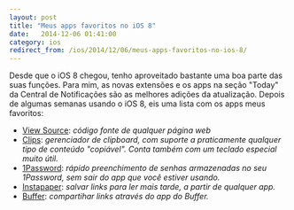 ```yaml
---
layout: post
title: "Meus apps favoritos no iOS 8"
date:   2014-12-06 01:41:00
category: ios
redirect_from: /ios/2014/12/06/meus-apps-favoritos-no-ios-8/
---
```


Desde que o iOS 8 chegou, tenho aproveitado bastante uma boa parte das suas funções. Para mim, as novas extensões e os apps na seção "Today" da Central de Notificações são as melhores adições da atualização. Depois de algumas semanas usando o iOS 8, eis uma lista com os apps meus favoritos:

- [View Source](https://itunes.apple.com/br/app/view-source-html-javascript/id917660039?mt=8): *código fonte de qualquer página web*
- [Clips](https://itunes.apple.com/br/app/id917638056?mt=8): *gerenciador de clipboard, com suporte a praticamente qualquer tipo de conteúdo "copiável". Conta também com um teclado especial muito útil.*
- [1Password](https://itunes.apple.com/br/app/1password/id568903335?mt=8): *rápido preenchimento de senhas armazenadas no seu 1Password, sem sair do app que você estiver usando.*
- [Instapaper](https://itunes.apple.com/br/app/instapaper/id288545208?mt=8): *salvar links para ler mais tarde, a partir de qualquer app.*
- [Buffer](https://itunes.apple.com/br/app/buffer-for-social-media-twitter/id490474324?mt=8): *compartihar links através do app do Buffer.*
